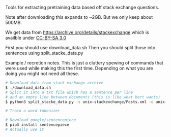 Tools for extracting pretraining data based off stack exchange questions.

Note after downloading this expands to ~2GB. But we only keep
about 500MB.

We get data from https://archive.org/details/stackexchange
which is availble under [CC-BY-SA 3.0](https://creativecommons.org/licenses/by-sa/3.0/)

First you should use download_data.sh
Then you should split those into sentences using split_stacke_data.py

Example / recretion notes.
This is just a cluttery spewing of commands
that were used while making this the first time.
Depending on what you are doing you might not need all these.
```bash
# Download data from stack exchange archive
$ ./download_data.sh
# Split it into a txt file which has a sentence per line 
# and an empty line between documents (this is like what bert wants)
$ python3 split_stacke_data.py -s unix-stackexchange/Posts.xml -o unix-stackexchange/sentences.txt

# Train a word tokenizer

# Download google/sentencepiece
$ pip3 install sentencepiece
# Actually use it


```